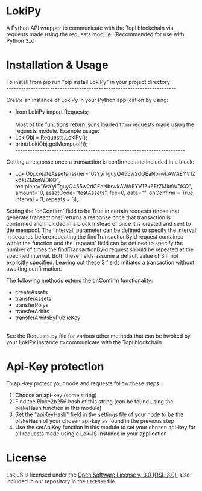 # LokiPy
A Python API wrapper to communicate with the Topl blockchain via requests made using the requests module. (Recommended for use with Python 3.x)

# Installation & Usage
To install from pip run "pip install LokiPy" in your project directory<br/>
----------------------------------------------------------------------<br/>

Create an instance of LokiPy in your Python application by using:<br/>
* from LokiPy import Requests;<br/><br/>
Most of the functions return jsons loaded from requests made using the requests module. Example usage: <br/>
* LokiObj = Requests.LokiPy();<br/>
* print(LokiObj.getMempool());<br/>
----------------------------------------------------------------------<br/>

Getting a response once a transaction is confirmed and included in a block:<br/>
* LokiObj.createAssets(issuer="6sYyiTguyQ455w2dGEaNbrwkAWAEYV1Zk6FtZMknWDKQ", recipient="6sYyiTguyQ455w2dGEaNbrwkAWAEYV1Zk6FtZMknWDKQ", amount=10, assetCode="testAssets", fee=0, data="", onConfirm = True, interval = 3, repeats = 3); <br/>

Setting the 'onConfirm' field to be True in certain requests (those that generate transactions) returns a response once that transaction is confirmed and included in a block instead of once it is created and sent to the mempool. The 'interval' parameter can be defined to specify the interval in seconds before repeating the findTransactionById request contained within the function and the 'repeats' field can be defined to specify the number of times the findTransactionById request should be repeated at the specified interval. Both these fields assume a default value of 3 if not explicitly specified. Leaving out these 3 fields initiates a transaction without awaiting confirmation.<br/>

The following methods extend the onConfirm functionality:<br/>
* createAssets<br/>
* transferAssets<br/>
* transferPolys<br/>
* transferArbits<br/>
* transferArbitsByPublicKey<br/><br/>

See the Requests.py file for various other methods that can be invoked by your LokiPy instance to communicate with the Topl blockchain.


# Api-Key protection
To api-key protect your node and requests follow these steps:<br/>
1. Choose an api-key (some string)<br/>
2. Find the Blake2b256 hash of this string (can be found using the blakeHash function in this module)<br/>
3. Set the "apiKeyHash" field in the settings file of your node to be the blakeHash of your chosen api-key as found in the previous step<br/>
4. Use the setApiKey function in this module to set your chosen api-key for all requests made using a LokiJS instance in your application<br/>

# License
LokiJS is licensed under the
[Open Software License v. 3.0 (OSL-3.0)](https://opensource.org/licenses/OSL-3.0), also included
in our repository in the `LICENSE` file.
